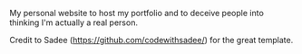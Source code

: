 My personal website to host my portfolio and to deceive people into thinking I'm actually a real person.

Credit to Sadee (https://github.com/codewithsadee/) for the great template.
